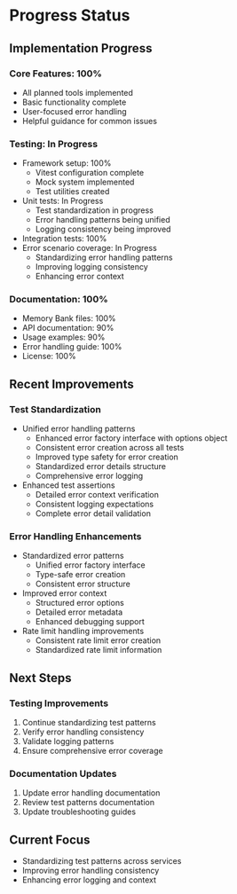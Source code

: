 # Progress Status

## Implementation Progress

### Core Features: 100%
- All planned tools implemented
- Basic functionality complete
- User-focused error handling
- Helpful guidance for common issues

### Testing: In Progress
- Framework setup: 100%
  * Vitest configuration complete
  * Mock system implemented
  * Test utilities created
- Unit tests: In Progress
  * Test standardization in progress
  * Error handling patterns being unified
  * Logging consistency being improved
- Integration tests: 100%
- Error scenario coverage: In Progress
  * Standardizing error handling patterns
  * Improving logging consistency
  * Enhancing error context

### Documentation: 100%
- Memory Bank files: 100%
- API documentation: 90%
- Usage examples: 90%
- Error handling guide: 100%
- License: 100%

## Recent Improvements

### Test Standardization
- Unified error handling patterns
  * Enhanced error factory interface with options object
  * Consistent error creation across all tests
  * Improved type safety for error creation
  * Standardized error details structure
  * Comprehensive error logging
- Enhanced test assertions
  * Detailed error context verification
  * Consistent logging expectations
  * Complete error detail validation

### Error Handling Enhancements
- Standardized error patterns
  * Unified error factory interface
  * Type-safe error creation
  * Consistent error structure
- Improved error context
  * Structured error options
  * Detailed error metadata
  * Enhanced debugging support
- Rate limit handling improvements
  * Consistent rate limit error creation
  * Standardized rate limit information

## Next Steps

### Testing Improvements
1. Continue standardizing test patterns
2. Verify error handling consistency
3. Validate logging patterns
4. Ensure comprehensive error coverage

### Documentation Updates
1. Update error handling documentation
2. Review test patterns documentation
3. Update troubleshooting guides

## Current Focus
- Standardizing test patterns across services
- Improving error handling consistency
- Enhancing error logging and context
